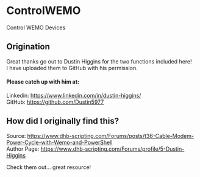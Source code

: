 # ControlWEMO
Control WEMO Devices
 
## Origination
Great thanks go out to Dustin Higgins for the two functions included here!<br/>
I have uploaded them to GitHub with his permission.

#### Please catch up with him at:

Linkedin: https://www.linkedin.com/in/dustin-higgins/<br/>
GitHub: https://github.com/Dustin5977

## How did I originally find this?
Source: https://www.dhb-scripting.com/Forums/posts/t36-Cable-Modem-Power-Cycle-with-Wemo-and-PowerShell<br/>
Author Page: https://www.dhb-scripting.com/Forums/profile/5-Dustin-Higgins

Check them out... great resource!
